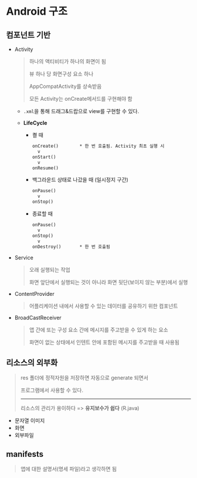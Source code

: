 # Android 구조

## 컴포넌트 기반

* Activity

  > 하나의 액티비티가 하나의 화면이 됨
  >
  > 뷰 하나 당 화면구성 요소 하나
  >
  > AppCompatActivity를 상속받음 
  >
  > 모든 Activity는 onCreate메서드를 구현해야 함

  * `.xml`을 통해 드래그&드랍으로 view를 구현할 수 있다.

  * **LifeCycle**

    * 켤 때

      ```markdown
      onCreate()		* 한 번 호출됨. Activity 최초 실행 시
      	v
      onStart()
      	v
      onResume()
      ```

    * 백그라운드 상태로 나갔을 때 (일시정지 구간)

      ```markdown
      onPause()	 
      	v
      onStop()
      ```

    * 종료할 때

      ```markdown
      onPause()	 
      	v
      onStop()
      	v
      onDestroy()		* 한 번 호출됨
      ```

* Service

  > 오래 실행되는 작업
  >
  > 화면 앞단에서 실행되는 것이 아니라 화면 뒷단(보이지 않는 부분)에서 실행

* ContentProvider

  > 어플리케이션 내에서 사용할 수 있는 데이터를 공유하기 위한 컴포넌트 

* BroadCastReceiver

  > 앱 간에 또는 구성 요소 간에 메시지를 주고받을 수 있게 하는 요소
  >
  > 화면이 없는 상태에서 인텐트 안에 포함된 메시지를 주고받을 때 사용됨

## 리소스의 외부화

> res 폴더에 정적자원을 저장하면 자동으로 generate 되면서
>
> 프로그램에서 사용할 수 있다.
>
> ---
>
> 리소스의 관리가 용이하다 => **유지보수가 쉽다** (R.java)

* 문자열 이미지
* 화면
* 외부파일

## manifests

> 앱에 대한 설명서(명세 파일)라고 생각하면 됨 